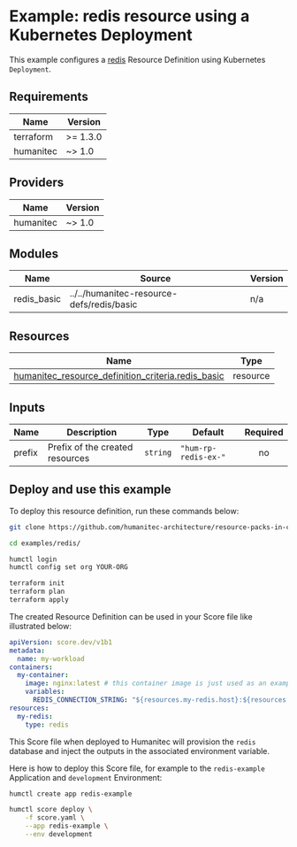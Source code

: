 # Example: redis resource using a Kubernetes Deployment

This example configures a [redis](https://developer.humanitec.com/platform-orchestrator/reference/resource-types/#redis) Resource Definition using Kubernetes `Deployment`.

<!-- BEGIN_TF_DOCS -->
## Requirements

| Name | Version |
|------|---------|
| terraform | >= 1.3.0 |
| humanitec | ~> 1.0 |

## Providers

| Name | Version |
|------|---------|
| humanitec | ~> 1.0 |

## Modules

| Name | Source | Version |
|------|--------|---------|
| redis\_basic | ../../humanitec-resource-defs/redis/basic | n/a |

## Resources

| Name | Type |
|------|------|
| [humanitec_resource_definition_criteria.redis_basic](https://registry.terraform.io/providers/humanitec/humanitec/latest/docs/resources/resource_definition_criteria) | resource |

## Inputs

| Name | Description | Type | Default | Required |
|------|-------------|------|---------|:--------:|
| prefix | Prefix of the created resources | `string` | `"hum-rp-redis-ex-"` | no |
<!-- END_TF_DOCS -->


## Deploy and use this example

To deploy this resource definition, run these commands below:
```bash
git clone https://github.com/humanitec-architecture/resource-packs-in-cluster

cd examples/redis/

humctl login
humctl config set org YOUR-ORG

terraform init
terraform plan
terraform apply
```

The created Resource Definition can be used in your Score file like illustrated below:
```yaml
apiVersion: score.dev/v1b1
metadata:
  name: my-workload
containers:
  my-container:
    image: nginx:latest # this container image is just used as an example, it's not talking to redis.
    variables:
      REDIS_CONNECTION_STRING: "${resources.my-redis.host}:${resources.my-redis.port},user=${resources.my-redis.username},password=${resources.my-redis.password}"
resources:
  my-redis:
    type: redis
```

This Score file when deployed to Humanitec will provision the `redis` database and inject the outputs in the associated environment variable.

Here is how to deploy this Score file, for example to the `redis-example` Application and `development` Environment:
```bash
humctl create app redis-example

humctl score deploy \
    -f score.yaml \
    --app redis-example \
    --env development
```